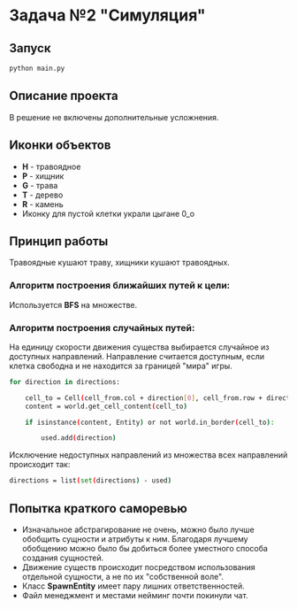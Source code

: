 # Задача №2 "Симуляция"

## Запуск
```sh
python main.py
```

## Описание проекта
В решение не включены дополнительные усложнения.

## Иконки объектов
- **H** - травоядное
- **P** - хищник
- **G** - трава
- **T** - дерево
- **R** - камень
- Иконку для пустой клетки украли цыгане 0_o

## Принцип работы
Травоядные кушают траву, хищники кушают травоядных.

### Алгоритм построения ближайших путей к цели:
Используется **BFS** на множестве.

### Алгоритм построения случайных путей:
На единицу скорости движения существа выбирается случайное из доступных направлений.
Направление считается доступным, если клетка свободна и не находится за границей "мира" игры.
```sh
for direction in directions:

    cell_to = Cell(cell_from.col + direction[0], cell_from.row + direction[1])
    content = world.get_cell_content(cell_to)

    if isinstance(content, Entity) or not world.in_border(cell_to):

        used.add(direction)
```

Исключение недоступных направлений из множества всех направлений происходит так:
```sh
directions = list(set(directions) - used)
```

## Попытка краткого саморевью
- Изначальное абстрагирование не очень, можно было лучше обобщить сущности и атрибуты к ним. Благодаря лучшему обобщению можно было бы добиться более уместного способа создания сущностей.
- Движение существ происходит посредством использования отдельной сущности, а не по их "собственной воле".
- Класс **SpawnEntity** имеет пару лишних ответственностей.
- Файл менеджмент и местами нейминг почти покинули чат.

